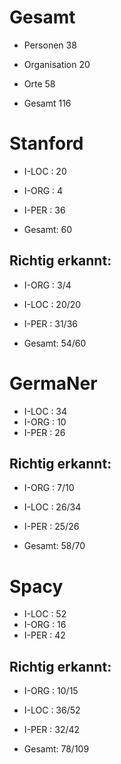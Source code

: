 # Gesamt
* Personen 38
* Organisation 20
* Orte 58

* Gesamt 116

# Stanford

* I-LOC : 20
* I-ORG : 4
* I-PER : 36

* Gesamt: 60

## Richtig erkannt:
* I-ORG : 3/4
* I-LOC : 20/20
* I-PER : 31/36

* Gesamt: 54/60


# GermaNer

* I-LOC : 34
* I-ORG : 10
* I-PER : 26

## Richtig erkannt: 
* I-ORG : 7/10
* I-LOC : 26/34
* I-PER : 25/26

* Gesamt: 58/70

# Spacy

* I-LOC : 52
* I-ORG : 16
* I-PER : 42

## Richtig erkannt: 
* I-ORG : 10/15
* I-LOC : 36/52
* I-PER : 32/42

* Gesamt: 78/109
